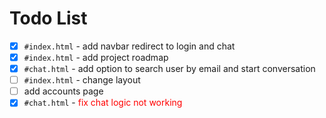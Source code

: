 ---
---

# Todo List

- [x] `#index.html` - add navbar redirect to login and chat
- [x] `#index.html` - add project roadmap
- [x] `#chat.html` - add option to search user by email and start conversation
- [ ] `#index.html` - change layout
- [ ] add accounts page
- [x] `#chat.html` - <span style="color:red;">fix chat logic not working</span>